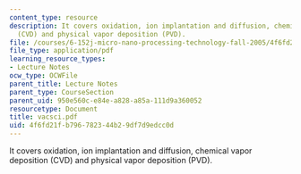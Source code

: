 ```yaml
---
content_type: resource
description: It covers oxidation, ion implantation and diffusion, chemical vapor deposition
  (CVD) and physical vapor deposition (PVD).
file: /courses/6-152j-micro-nano-processing-technology-fall-2005/4f6fd21fb796782344b29df7d9edcc0d_vacsci.pdf
file_type: application/pdf
learning_resource_types:
- Lecture Notes
ocw_type: OCWFile
parent_title: Lecture Notes
parent_type: CourseSection
parent_uid: 950e560c-e84e-a828-a85a-111d9a360052
resourcetype: Document
title: vacsci.pdf
uid: 4f6fd21f-b796-7823-44b2-9df7d9edcc0d
---
```

It covers oxidation, ion implantation and diffusion, chemical vapor deposition (CVD) and physical vapor deposition (PVD).

